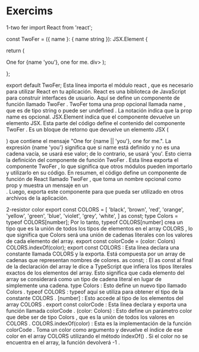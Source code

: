 # Exercims
 
1-two fer
import React from 'react';

const TwoFer = ({ name }: { name string }): JSX.Element  {

return ( <div> One for {name  'you'}, one for me.  div> );

};

export default TwoFer;
Esta línea importa el módulo react , que es necesario para utilizar React en tu aplicación.
React es una biblioteca de JavaScript para construir interfaces de usuario.
Aquí se define un componente de función llamado TwoFer . TwoFer toma una prop
opcional llamada name , que es de tipo string o puede ser undefined . La notación
indica que la prop name es opcional. JSX.Element indica que el componente devuelve un
elemento JSX.
Esta parte del código define el contenido del componente TwoFer . Es un bloque de
retorno que devuelve un elemento JSX ( <div> ) que contiene el mensaje "One for {name
|| 'you'}, one for me.". La expresión {name  'you'} significa que si name está definido y
no es una cadena vacía, se usará ese valor; de lo contrario, se usará 'you'.
Esto cierra la definición del componente de función TwoFer .
Esta línea exporta el componente TwoFer , lo que significa que otros módulos pueden
importarlo y utilizarlo en su código.
En resumen, el código define un componente de función de React llamado TwoFer , que toma
un nombre opcional como prop y muestra un mensaje en un <div> . Luego, exporta este
componente para que pueda ser utilizado en otros archivos de la aplicación.



2-resistor color
export const COLORS = [ 'black', 'brown', 'red', 'orange', 'yellow', 'green',
'blue', 'violet', 'grey', 'white', ] as const;
type Colors = typeof COLORS[number];
Por lo tanto, typeof COLORS[number] crea un tipo que es la unión de todos los tipos de
elementos en el array COLORS , lo que significa que Colors será una unión de cadenas
literales con los valores de cada elemento del array.
export const colorCode = (color: Colors)  COLORS.indexOf(color);
export const COLORS : Esta línea declara una constante llamada COLORS y la exporta.
Está compuesta por un array de cadenas que representan nombres de colores.
as const; : El as const al final de la declaración del array le dice a TypeScript que
infiera los tipos literales exactos de los elementos del array. Esto significa que cada
elemento del array se considerará como un tipo de cadena literal en lugar de simplemente
una cadena.
type Colors : Esto define un nuevo tipo llamado Colors .
typeof COLORS : typeof aquí se utiliza para obtener el tipo de la constante COLORS .
[number] : Esto accede al tipo de los elementos del array COLORS .
export const colorCode : Esta línea declara y exporta una función llamada colorCode .
(color: Colors) : Esto define un parámetro color que debe ser de tipo Colors , que es
la unión de todos los valores en COLORS .
 COLORS.indexOf(color) : Esta es la implementación de la función colorCode . Toma
un color como argumento y devuelve el índice de ese color en el array COLORS utilizando
el método indexOf() . Si el color no se encuentra en el array, la función devolverá -1 .